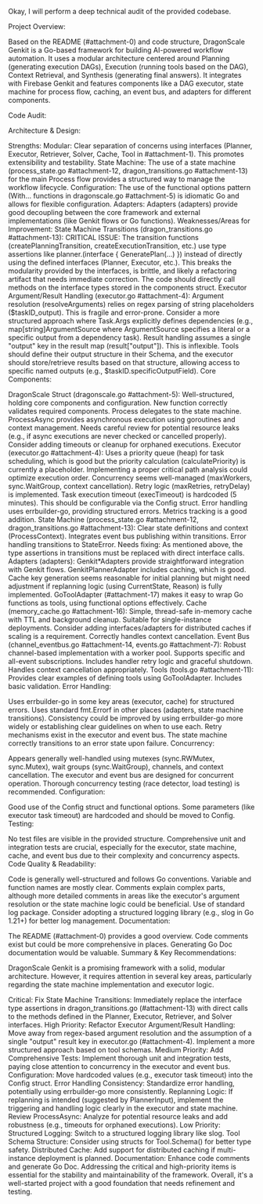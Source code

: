 Okay, I will perform a deep technical audit of the provided codebase.

Project Overview:

Based on the README (#attachment-0) and code structure, DragonScale Genkit is a Go-based framework for building AI-powered workflow automation. It uses a modular architecture centered around Planning (generating execution DAGs), Execution (running tools based on the DAG), Context Retrieval, and Synthesis (generating final answers). It integrates with Firebase Genkit and features components like a DAG executor, state machine for process flow, caching, an event bus, and adapters for different components.

Code Audit:

Architecture & Design:

Strengths:
Modular: Clear separation of concerns using interfaces (Planner, Executor, Retriever, Solver, Cache, Tool in #attachment-1). This promotes extensibility and testability.
State Machine: The use of a state machine (process_state.go #attachment-12, dragon_transitions.go #attachment-13) for the main Process flow provides a structured way to manage the workflow lifecycle.
Configuration: The use of the functional options pattern (With... functions in dragonscale.go #attachment-5) is idiomatic Go and allows for flexible configuration.
Adapters: Adapters (adapters) provide good decoupling between the core framework and external implementations (like Genkit flows or Go functions).
Weaknesses/Areas for Improvement:
State Machine Transitions (dragon_transitions.go #attachment-13): CRITICAL ISSUE: The transition functions (createPlanningTransition, createExecutionTransition, etc.) use type assertions like planner.(interface { GeneratePlan(...) }) instead of directly using the defined interfaces (Planner, Executor, etc.). This breaks the modularity provided by the interfaces, is brittle, and likely a refactoring artifact that needs immediate correction. The code should directly call methods on the interface types stored in the components struct.
Executor Argument/Result Handling (executor.go #attachment-4):
Argument resolution (resolveArguments) relies on regex parsing of string placeholders ($taskID_output). This is fragile and error-prone. Consider a more structured approach where Task.Args explicitly defines dependencies (e.g., map[string]ArgumentSource where ArgumentSource specifies a literal or a specific output from a dependency task).
Result handling assumes a single "output" key in the result map (result["output"]). This is inflexible. Tools should define their output structure in their Schema, and the executor should store/retrieve results based on that structure, allowing access to specific named outputs (e.g., $taskID.specificOutputField).
Core Components:

DragonScale Struct (dragonscale.go #attachment-5):
Well-structured, holding core components and configuration.
New function correctly validates required components.
Process delegates to the state machine.
ProcessAsync provides asynchronous execution using goroutines and context management. Needs careful review for potential resource leaks (e.g., if async executions are never checked or cancelled properly). Consider adding timeouts or cleanup for orphaned executions.
Executor (executor.go #attachment-4):
Uses a priority queue (heap) for task scheduling, which is good but the priority calculation (calculatePriority) is currently a placeholder. Implementing a proper critical path analysis could optimize execution order.
Concurrency seems well-managed (maxWorkers, sync.WaitGroup, context cancellation).
Retry logic (maxRetries, retryDelay) is implemented.
Task execution timeout (execTimeout) is hardcoded (5 minutes). This should be configurable via the Config struct.
Error handling uses errbuilder-go, providing structured errors.
Metrics tracking is a good addition.
State Machine (process_state.go #attachment-12, dragon_transitions.go #attachment-13):
Clear state definitions and context (ProcessContext).
Integrates event bus publishing within transitions.
Error handling transitions to StateError.
Needs fixing: As mentioned above, the type assertions in transitions must be replaced with direct interface calls.
Adapters (adapters):
Genkit*Adapters provide straightforward integration with Genkit flows.
GenkitPlannerAdapter includes caching, which is good. Cache key generation seems reasonable for initial planning but might need adjustment if replanning logic (using CurrentState, Reason) is fully implemented.
GoToolAdapter (#attachment-17) makes it easy to wrap Go functions as tools, using functional options effectively.
Cache (memory_cache.go #attachment-16):
Simple, thread-safe in-memory cache with TTL and background cleanup. Suitable for single-instance deployments. Consider adding interfaces/adapters for distributed caches if scaling is a requirement.
Correctly handles context cancellation.
Event Bus (channel_eventbus.go #attachment-14, events.go #attachment-7):
Robust channel-based implementation with a worker pool.
Supports specific and all-event subscriptions.
Includes handler retry logic and graceful shutdown.
Handles context cancellation appropriately.
Tools (tools.go #attachment-11):
Provides clear examples of defining tools using GoToolAdapter.
Includes basic validation.
Error Handling:

Uses errbuilder-go in some key areas (executor, cache) for structured errors.
Uses standard fmt.Errorf in other places (adapters, state machine transitions). Consistency could be improved by using errbuilder-go more widely or establishing clear guidelines on when to use each.
Retry mechanisms exist in the executor and event bus.
The state machine correctly transitions to an error state upon failure.
Concurrency:

Appears generally well-handled using mutexes (sync.RWMutex, sync.Mutex), wait groups (sync.WaitGroup), channels, and context cancellation.
The executor and event bus are designed for concurrent operation.
Thorough concurrency testing (race detector, load testing) is recommended.
Configuration:

Good use of the Config struct and functional options.
Some parameters (like executor task timeout) are hardcoded and should be moved to Config.
Testing:

No test files are visible in the provided structure. Comprehensive unit and integration tests are crucial, especially for the executor, state machine, cache, and event bus due to their complexity and concurrency aspects.
Code Quality & Readability:

Code is generally well-structured and follows Go conventions.
Variable and function names are mostly clear.
Comments explain complex parts, although more detailed comments in areas like the executor's argument resolution or the state machine logic could be beneficial.
Use of standard log package. Consider adopting a structured logging library (e.g., slog in Go 1.21+) for better log management.
Documentation:

The README (#attachment-0) provides a good overview.
Code comments exist but could be more comprehensive in places.
Generating Go Doc documentation would be valuable.
Summary & Key Recommendations:

DragonScale Genkit is a promising framework with a solid, modular architecture. However, it requires attention in several key areas, particularly regarding the state machine implementation and executor logic.

Critical:
Fix State Machine Transitions: Immediately replace the interface type assertions in dragon_transitions.go (#attachment-13) with direct calls to the methods defined in the Planner, Executor, Retriever, and Solver interfaces.
High Priority:
Refactor Executor Argument/Result Handling: Move away from regex-based argument resolution and the assumption of a single "output" result key in executor.go (#attachment-4). Implement a more structured approach based on tool schemas.
Medium Priority:
Add Comprehensive Tests: Implement thorough unit and integration tests, paying close attention to concurrency in the executor and event bus.
Configuration: Move hardcoded values (e.g., executor task timeout) into the Config struct.
Error Handling Consistency: Standardize error handling, potentially using errbuilder-go more consistently.
Replanning Logic: If replanning is intended (suggested by PlannerInput), implement the triggering and handling logic clearly in the executor and state machine.
Review ProcessAsync: Analyze for potential resource leaks and add robustness (e.g., timeouts for orphaned executions).
Low Priority:
Structured Logging: Switch to a structured logging library like slog.
Tool Schema Structure: Consider using structs for Tool.Schema() for better type safety.
Distributed Cache: Add support for distributed caching if multi-instance deployment is planned.
Documentation: Enhance code comments and generate Go Doc.
Addressing the critical and high-priority items is essential for the stability and maintainability of the framework. Overall, it's a well-started project with a good foundation that needs refinement and testing.
